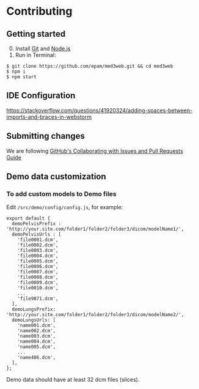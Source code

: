# Contributing

## Getting started

0. Install [Git](https://git-scm.com/downloads) and [Node.js](https://nodejs.org/en/download/)
1. Run in Terminal:
```
$ git clone https://github.com/epam/med3web.git && cd med3web
$ npm i
$ npm start
```

## IDE Configuration

https://stackoverflow.com/questions/41920324/adding-spaces-between-imports-and-braces-in-webstorm

## Submitting changes

We are following [GitHub's Collaborating with Issues and Pull Requests Guide](https://docs.github.com/en/github/collaborating-with-issues-and-pull-requests)

## Demo data customization

### To add custom models to Demo files
Edit `/src/demo/config/config.js`, for example:

```
export default {
  demoPelvisPrefix : 'http://your.site.com/folder1/folder2/folder3/dicom/modelName1/',
  demoPelvisUrls : [
    'file0001.dcm',
    'file0002.dcm',
    'file0003.dcm',
    'file0004.dcm',
    'file0005.dcm',
    'file0006.dcm',
    'file0007.dcm',
    'file0008.dcm',
    'file0009.dcm',
    'file0010.dcm',
    ...
    'file9871.dcm',
  ],
  demoLungsPrefix: 'http://your.site.com/folder1/folder2/folder3/dicom/modelName2/',
  demoLungsUrls: [
    'name001.dcm',
    'name002.dcm',
    'name003.dcm',
    'name004.dcm',
    'name005.dcm',
    ...
    'name406.dcm',
  ],
};
```
Demo data should have at least 32 dcm files (slices).

